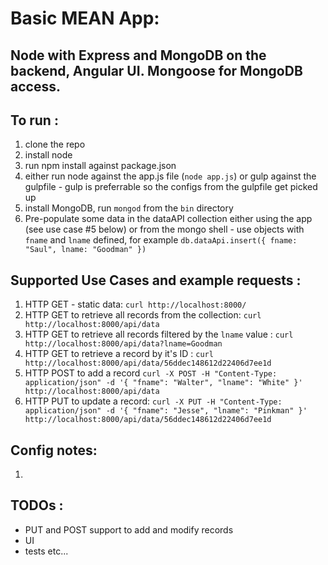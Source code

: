 # Basic MEAN App:
## Node with Express and MongoDB on the backend, Angular UI. Mongoose for MongoDB access.
## To run : 
1. clone the repo
2. install node
3. run npm install against package.json
4. either run node against the app.js file (```node app.js```) or gulp against the gulpfile - gulp is preferrable so the configs from the gulpfile get picked up
5. install MongoDB, run ```mongod``` from the ```bin``` directory
6. Pre-populate some data in the dataAPI collection either using the app (see use case #5 below) or from the mongo shell - use objects with ```fname``` and ```lname``` defined, for example ```db.dataApi.insert({ fname: "Saul", lname: "Goodman" })``` 

## Supported Use Cases and example requests :
1. HTTP GET - static data: ```curl http://localhost:8000/```
2. HTTP GET to retrieve all records from the collection: ```curl http://localhost:8000/api/data```
3. HTTP GET to retrieve all records filtered by the ```lname``` value : ```curl http://localhost:8000/api/data?lname=Goodman```
4. HTTP GET to retrieve a record by it's ID : ```curl http://localhost:8000/api/data/56ddec148612d22406d7ee1d```
5. HTTP POST to add a record ```curl -X POST -H "Content-Type: application/json" -d '{
    "fname": "Walter",
    "lname": "White"
  }' http://localhost:8000/api/data```
6. HTTP PUT to update a record: ```curl -X PUT -H "Content-Type: application/json" -d '{
    "fname": "Jesse",
    "lname": "Pinkman"
  }' http://localhost:8000/api/data/56ddec148612d22406d7ee1d```

##  Config notes:
1.    


##  TODOs :
- PUT and POST support to add and modify records
- UI
- tests etc...
